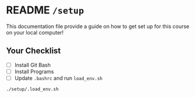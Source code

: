 # README `/setup`

This documentation file provide a guide on how to get set up for this course on your local computer!

## Your Checklist

- [ ] Install Git Bash
- [ ] Install Programs
- [ ] Update `.bashrc` and run `load_env.sh`

```bash
./setup/.load_env.sh 
```

